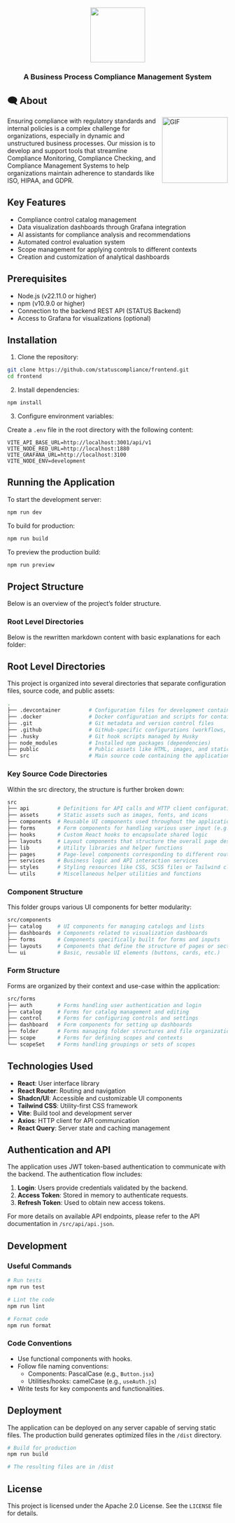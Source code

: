 # <picture>
<div align="center">
  <img src = "https://avatars.githubusercontent.com/u/151918147?s=200&v=4" width = 125px></picture>
  <h3>A Business Process Compliance Management System</h3>
</div>

## 🗨 About

<img align="right" height="150" width="150" alt="GIF" src="https://cdn-icons-gif.flaticon.com/7211/7211818.gif">

Ensuring compliance with regulatory standards and internal policies is a complex challenge for organizations, especially in dynamic and unstructured business processes. Our mission is to develop and support tools that streamline Compliance Monitoring, Compliance Checking, and Compliance Management Systems to help organizations maintain adherence to standards like ISO, HIPAA, and GDPR.

## Key Features

- Compliance control catalog management
- Data visualization dashboards through Grafana integration
- AI assistants for compliance analysis and recommendations
- Automated control evaluation system
- Scope management for applying controls to different contexts
- Creation and customization of analytical dashboards

## Prerequisites

- Node.js (v22.11.0 or higher)
- npm (v10.9.0 or higher)
- Connection to the backend REST API (STATUS Backend)
- Access to Grafana for visualizations (optional)

## Installation

1. Clone the repository:

```bash
git clone https://github.com/statuscompliance/frontend.git
cd frontend
```

2. Install dependencies:

```bash
npm install
```

3. Configure environment variables:

Create a `.env` file in the root directory with the following content:

```
VITE_API_BASE_URL=http://localhost:3001/api/v1
VITE_NODE_RED_URL=http://localhost:1880
VITE_GRAFANA_URL=http://localhost:3100
VITE_NODE_ENV=development
```

## Running the Application

To start the development server:

```bash
npm run dev
```

To build for production:

```bash
npm run build
```

To preview the production build:

```bash
npm run preview
```

## Project Structure

Below is an overview of the project’s folder structure.

### Root Level Directories
Below is the rewritten markdown content with basic explanations for each folder:

## Root Level Directories

This project is organized into several directories that separate configuration files, source code, and public assets:
```bash
.
├── .devcontainer         # Configuration files for development container environments
├── .docker               # Docker configuration and scripts for containerization
├── .git                  # Git metadata and version control files
├── .github               # GitHub-specific configurations (workflows, issues, templates)
├── .husky                # Git hook scripts managed by Husky
├── node_modules          # Installed npm packages (dependencies)
├── public                # Public assets like HTML, images, and static files
└── src                   # Main source code containing the application logic
```
### Key Source Code Directories

Within the src directory, the structure is further broken down:

```bash
src
├── api         # Definitions for API calls and HTTP client configurations
├── assets      # Static assets such as images, fonts, and icons
├── components  # Reusable UI components used throughout the application
├── forms       # Form components for handling various user input (e.g., auth, catalog)
├── hooks       # Custom React hooks to encapsulate shared logic
├── layouts     # Layout components that structure the overall page design
├── lib         # Utility libraries and helper functions
├── pages       # Page-level components corresponding to different routes
├── services    # Business logic and API interaction services
├── styles      # Styling resources like CSS, SCSS files or Tailwind classes
└── utils       # Miscellaneous helper utilities and functions
```

### Component Structure

This folder groups various UI components for better modularity:

```bash
src/components
├── catalog     # UI components for managing catalogs and lists
├── dashboards  # Components related to visualization dashboards
├── forms       # Components specifically built for forms and inputs
├── layouts     # Components that define the structure of pages or sections
└── ui          # Basic, reusable UI elements (buttons, cards, etc.)
```

### Form Structure

Forms are organized by their context and use-case within the application:

```bash
src/forms
├── auth        # Forms handling user authentication and login
├── catalog     # Forms for catalog management and editing
├── control     # Forms for configuring controls and settings
├── dashboard   # Form components for setting up dashboards
├── folder      # Forms managing folder structures and file organization
├── scope       # Forms for defining scopes and contexts
└── scopeSet    # Forms handling groupings or sets of scopes
```

## Technologies Used

- **React**: User interface library
- **React Router**: Routing and navigation
- **Shadcn/UI**: Accessible and customizable UI components
- **Tailwind CSS**: Utility-first CSS framework
- **Vite**: Build tool and development server
- **Axios**: HTTP client for API communication
- **React Query**: Server state and caching management

## Authentication and API

The application uses JWT token-based authentication to communicate with the backend. The authentication flow includes:

1. **Login**: Users provide credentials validated by the backend.
2. **Access Token**: Stored in memory to authenticate requests.
3. **Refresh Token**: Used to obtain new access tokens.

For more details on available API endpoints, please refer to the API documentation in `/src/api/api.json`.

## Development

### Useful Commands

```bash
# Run tests
npm run test

# Lint the code
npm run lint

# Format code
npm run format
```

### Code Conventions

- Use functional components with hooks.
- Follow file naming conventions:
  - Components: PascalCase (e.g., `Button.jsx`)
  - Utilities/hooks: camelCase (e.g., `useAuth.js`)
- Write tests for key components and functionalities.

## Deployment

The application can be deployed on any server capable of serving static files. The production build generates optimized files in the `/dist` directory.

```bash
# Build for production
npm run build

# The resulting files are in /dist
```

## License

This project is licensed under the Apache 2.0 License. See the `LICENSE` file for details.
